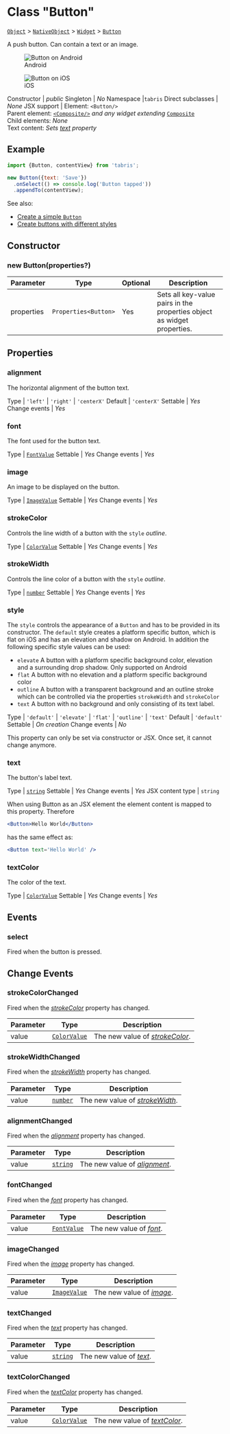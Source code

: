 ---
---
# Class "Button"

<span style="white-space:nowrap;">[`Object`](https://developer.mozilla.org/en-US/docs/Web/JavaScript/Reference/Global_Objects/Object)</span> > <span style="white-space:nowrap;">[`NativeObject`](NativeObject.md)</span> > <span style="white-space:nowrap;">[`Widget`](Widget.md)</span> > <span style="white-space:nowrap;">[`Button`](Button.md)</span>

A push button. Can contain a text or an image.


<div class="tabris-image"><figure><div><img srcset="img\android\Button.png 2x" src="img\android\Button.png" alt="Button on Android"/></div><figcaption>Android</figcaption></figure><figure><div><img srcset="img\ios\Button.png 2x" src="img\ios\Button.png" alt="Button on iOS"/></div><figcaption>iOS</figcaption></figure></div>

Constructor | *public*
Singleton | *No*
Namespace |`tabris`
Direct subclasses | *None*
JSX support | Element: `<Button/>`<br/>Parent element: [`<Composite/>`](Composite.md) *and any widget extending* <span style="white-space:nowrap;">[`Composite`](Composite.md)</span><br/>Child elements: *None*<br/>Text content: *Sets [text](#text) property*<br/>

## Example
```js
import {Button, contentView} from 'tabris';

new Button({text: 'Save'})
  .onSelect(() => console.log('Button tapped'))
  .appendTo(contentView);
```

See also:

- [Create a simple `Button`](https://github.com/eclipsesource/tabris-js/tree/v3.0.0-rc1/snippets/button.js)
- [Create buttons with different styles](https://github.com/eclipsesource/tabris-js/tree/v3.0.0-rc1/snippets/button-style.jsx)

## Constructor

### new Button(properties?)

Parameter|Type|Optional|Description
-|-|-|-
properties | <span style="white-space:nowrap;">`Properties<Button>`</span> | Yes | Sets all key-value pairs in the properties object as widget properties.

## Properties

### alignment


The horizontal alignment of the button text.

Type | `'left'` \| `'right'` \| `'centerX'`
Default | `'centerX'`
Settable | *Yes*
Change events | *Yes*




### font


The font used for the button text.

Type | <span style="white-space:nowrap;">[`FontValue`](../types.md#fontvalue)</span>
Settable | *Yes*
Change events | *Yes*




### image


An image to be displayed on the button.

Type | <span style="white-space:nowrap;">[`ImageValue`](../types.md#imagevalue)</span>
Settable | *Yes*
Change events | *Yes*




### strokeColor


Controls the line width of a button with the `style` _outline_.

Type | <span style="white-space:nowrap;">[`ColorValue`](../types.md#colorvalue)</span>
Settable | *Yes*
Change events | *Yes*




### strokeWidth


Controls the line color of a button with the `style` _outline_.

Type | <span style="white-space:nowrap;">[`number`](https://developer.mozilla.org/en-US/docs/Web/JavaScript/Data_structures#Number_type)</span>
Settable | *Yes*
Change events | *Yes*




### style


The `style` controls the appearance of a `Button` and has to be provided in its constructor. The `default` style creates a platform specific button, which is flat on iOS and has an elevation and shadow on Android. In addition the following specific style values can be used:

- `elevate` A button with a platform specific background color, elevation and a surrounding drop shadow. Only supported on Android
- `flat` A button with no elevation and a platform specific background color
- `outline` A button with a transparent background and an outline stroke which can be controlled via the properties `strokeWidth` and `strokeColor`
- `text` A button with no background and only consisting of its text label.

Type | `'default'` \| `'elevate'` \| `'flat'` \| `'outline'` \| `'text'`
Default | `'default'`
Settable | *On creation*
Change events | *No*




This property can only be set via constructor or JSX. Once set, it cannot change anymore.

### text


The button's label text.

Type | <span style="white-space:nowrap;">[`string`](https://developer.mozilla.org/en-US/docs/Web/JavaScript/Data_structures#String_type)</span>
Settable | *Yes*
Change events | *Yes*
JSX content type | `string`




When using Button as an JSX element the element content is mapped to this property. Therefore
```jsx
<Button>Hello World</Button>
```
 has the same effect as:
```jsx
<Button text='Hello World' />
```


### textColor


The color of the text.

Type | <span style="white-space:nowrap;">[`ColorValue`](../types.md#colorvalue)</span>
Settable | *Yes*
Change events | *Yes*





## Events

### select

Fired when the button is pressed.

## Change Events

### strokeColorChanged

Fired when the [*strokeColor*](#strokecolor) property has changed.

Parameter|Type|Description
-|-|-
value | <span style="white-space:nowrap;">[`ColorValue`](../types.md#colorvalue)</span> | The new value of [*strokeColor*](#strokecolor).

### strokeWidthChanged

Fired when the [*strokeWidth*](#strokewidth) property has changed.

Parameter|Type|Description
-|-|-
value | <span style="white-space:nowrap;">[`number`](https://developer.mozilla.org/en-US/docs/Web/JavaScript/Data_structures#Number_type)</span> | The new value of [*strokeWidth*](#strokewidth).

### alignmentChanged

Fired when the [*alignment*](#alignment) property has changed.

Parameter|Type|Description
-|-|-
value | <span style="white-space:nowrap;">[`string`](https://developer.mozilla.org/en-US/docs/Web/JavaScript/Data_structures#String_type)</span> | The new value of [*alignment*](#alignment).

### fontChanged

Fired when the [*font*](#font) property has changed.

Parameter|Type|Description
-|-|-
value | <span style="white-space:nowrap;">[`FontValue`](../types.md#fontvalue)</span> | The new value of [*font*](#font).

### imageChanged

Fired when the [*image*](#image) property has changed.

Parameter|Type|Description
-|-|-
value | <span style="white-space:nowrap;">[`ImageValue`](../types.md#imagevalue)</span> | The new value of [*image*](#image).

### textChanged

Fired when the [*text*](#text) property has changed.

Parameter|Type|Description
-|-|-
value | <span style="white-space:nowrap;">[`string`](https://developer.mozilla.org/en-US/docs/Web/JavaScript/Data_structures#String_type)</span> | The new value of [*text*](#text).

### textColorChanged

Fired when the [*textColor*](#textcolor) property has changed.

Parameter|Type|Description
-|-|-
value | <span style="white-space:nowrap;">[`ColorValue`](../types.md#colorvalue)</span> | The new value of [*textColor*](#textcolor).


